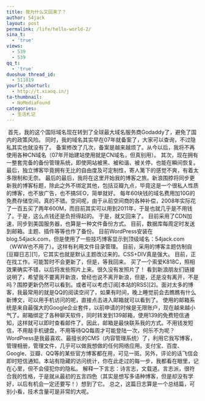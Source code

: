 ```yaml
---
title: 我为什么又回来了？
author: 54jack
layout: post
permalink: /life/hello-world-2/
sina_t:
  - 'true'
views:
  - 539
  - 539
qq_t:
  - 'true'
duoshuo_thread_id:
  - 511819
yourls_shorturl:
  - http://t.xiaoq.in/j
ta-thumbnail:
  - NoMediaFound
categories:
  - 生活札记
---
```

<img class="alignnone size-full wp-image-3" src="http://blog.xiaoq.in/cdn/img/54jack.gif" alt="" />  
首先，我的这个国际域名现在转到了全球最大域名服务商Godaddy了，避免了国内的政策风险。  
同时，我的域名其实早在07年就备案了，大家可以查询，不过隐私其实也就没有了。  
备案修改了几次，备案是越来越烦了。从今以后，我将不再使用各种CN域名（07年开始建站使用就是CN域名，但真别用）。  
其次，现在拥有一整套完备的备份管理系统，即使网站被黑、被和谐、被关停，也能在瞬间恢复。  
最后，独立博客毕竟拥有无比的自由度及可定制性，寄人篱下的感觉不爽，有着太多限制和无奈。  
最后的最后，我将在这里开始我的博客之旅。新浪围脖将同步更新我的博客标题，除此之外不绑定其他，包括豆瓣九点，毕竟这是一个很私人性质的博客，也不放广告，也不搞SEO，简单就好。  
每年60块钱的域名费用加10G的免费存储空间，真的不错。空间呢，由于从前空间商的各种补偿，2008年实际花了一百五买了两年600M，而目前其实可以用到2011年，于是也就几乎是不用钱了。于是，这么点钱还是负担得起的。  
于是，就又回来了。  
目前采用了CDN加速，同步到美国服务器，也算是一种文件备份方式。  
目前，数据库每周定时发送到邮箱。主题、插件等等也作了备份。  
目前WordPress安装在blog.54jack.com，但是使用了一些技巧博客显示到顶级域名：54jack.com（WWW也不用了）。这样有利用文件目录管理。  
目前，采用的博客主题仿制自[豆瓣日志][1]，它其实也就是默认主题改过来的。CSS+DIV真是强大。  
目前，正在找工作。可能暂时不会更新了，但是，等我回来。  
买了一个索爱K818C，照相效果确实不错，以后将发些照片上来。很久没有发照片了！  
看到新浪朋友们链接说明了，希望我不要离开新浪，曾经也说不离开新浪，但是，还是没有离开，不是吗？围脖更新仍然可以看到。或者可以考虑订阅[本站的RSS][2]。面对太多的博客，我最常用的就是QQ的阅读空间了，如果有时间，晚上睡觉前会去瞧瞧有什么新博文，可以用手机访问的呢，直接点击进入邮箱就可以看到了。  
使用的邮箱系统是来自最强大的Google企业套件，以前申请的时候是无限账户，现在越来越小气了。邮箱绑定了各种聊天软件，同时转发到139邮箱，使用139的免费短信通知，这样就可以即时查看邮件了。因此，邮箱是最快联系我的方式。不用钱发短信，不用敲手机键盘，不用等待QQ每周才可能登陆一次，何乐不为呢？  
WordPress是我最喜欢、最擅长的CMS（内容管理系统）了，利用它我写博客，管理相册，管理文件，几乎可以做我想做的任何网络应用。支付宝、百度、Google、豆瓣、QQ等的某些官方博客都在用，可见一斑。另外，评论的话飞信会即时短信通知。本站有隐藏的访问统计，你在此走过的每一步，我都看在眼里，记在心里，但不会侵犯你的隐私。  
解释一下言志：诗言志，文载道。言志派，很符合我的性格，于是就从最初的五言四色（其实是想写多语种博客，但是却没有学好，以后有机会一定还要写！）想到了它。  
总之，这篇日志算是一个总结篇，可别小看，技术含量可是非常的大呢。

 [1]: http://blog.douban.com/
 [2]: http://cn.54jack.com/feed/